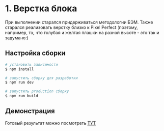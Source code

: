 # 1. Верстка блока

При выполнении старался придерживаться методологии БЭМ.
Также старался реализовать верстку близко к Pixel Perfect (поэтому, например, то, что голубая и желтая плашки на разной высоте - это так и задумано:)

## Настройка сборки
```bash
# установить зависимости
$ npm install

# запустить сборку для разработки
$ npm run dev

# запустить production сборку 
$ npm run build
```

## Демонстрация
Готовый результат можно посмотреть [ТУТ](https://gruv19.github.io/nevatrip-layout/) 